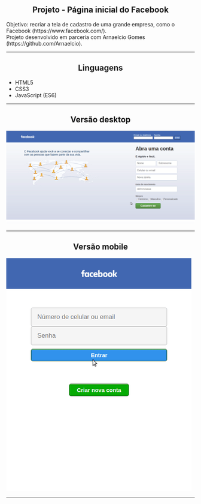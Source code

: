 <h2 align="center">Projeto - Página inicial do Facebook</h2>
   
   <p>
      Objetivo: recriar a tela de cadastro de uma grande empresa, como o Facebook (https://www.facebook.com/).<br>
      Projeto desenvolvido em parceria com Arnaelcio Gomes (https://github.com/Arnaelcio).<br>
   </p>

---

<h2 align="center">Linguagens</h2>

 - HTML5
 - CSS3
 - JavaScript (ES6)

---

<h2 align="center">Versão desktop</h2>

![Página Facebook](./desktop.gif)

---

<h2 align="center">Versão mobile</h2>

![Página Facebook](./mobile.gif)

---

